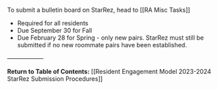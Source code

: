 To submit a bulletin board on StarRez, head to [[RA Misc Tasks]]

- Required for all residents
- Due September 30 for Fall
- Due February 28 for Spring - only new pairs. StarRez must still be submitted if no new roommate pairs have been established.

——————

**Return to Table of Contents:**
[[Resident Engagement Model 2023-2024 StarRez Submission Procedures]]